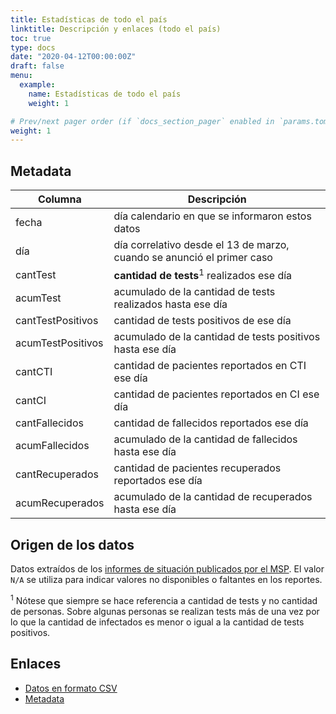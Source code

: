 ```yaml
---
title: Estadísticas de todo el país
linktitle: Descripción y enlaces (todo el país) 
toc: true
type: docs
date: "2020-04-12T00:00:00Z"
draft: false
menu:
  example:
    name: Estadísticas de todo el país
    weight: 1

# Prev/next pager order (if `docs_section_pager` enabled in `params.toml`)
weight: 1
---
```

## Metadata

Columna   | Descripción
----------|---------------------------------------------------
fecha	  |día calendario en que se informaron estos datos
día	    | día correlativo desde el 13 de marzo, cuando se anunció el primer caso
cantTest  |	**cantidad de tests**<sup>1</sup> realizados ese día
acumTest	|acumulado de la cantidad de tests realizados hasta ese día
cantTestPositivos |	cantidad de tests positivos de ese día
acumTestPositivos	  |acumulado de la cantidad de tests positivos hasta ese día
cantCTI  |	cantidad de pacientes reportados en CTI ese día
cantCI  |	cantidad de pacientes reportados en CI ese día
cantFallecidos |	cantidad de fallecidos reportados ese día
acumFallecidos |acumulado de la cantidad de fallecidos hasta ese día
cantRecuperados	| cantidad de pacientes recuperados reportados ese día
acumRecuperados |acumulado de la cantidad de recuperados hasta ese día

## Origen de los datos

Datos extraídos de los [informes de situación publicados por el MSP](https://www.gub.uy/sistema-nacional-emergencias/comunicacion/noticias/informacion-interes-actualizada-sobre-coronavirus-covid-19-uruguay).
El valor `N/A` se utiliza para indicar valores no disponibles o faltantes en los reportes.

<sup>1</sup> Nótese que siempre se hace referencia a cantidad de tests y no cantidad de personas. Sobre algunas personas se realizan tests más de una vez por lo que la cantidad de infectados es menor o igual a la cantidad de tests positivos.


## Enlaces

* [Datos en formato CSV](https://github.com/GUIAD-COVID/datos-y-visualizaciones-GUIAD/blob/master/datos/estadisticasUY.csv)
* [Metadata](https://github.com/GUIAD-COVID/datos-y-visualizaciones-GUIAD/blob/master/datos/explica_estadisticasUY.md)